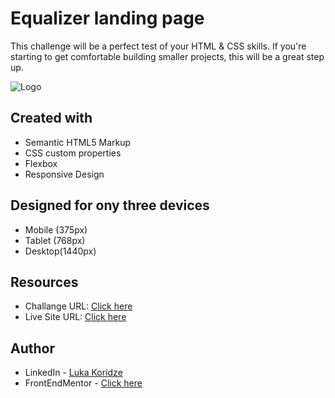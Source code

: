 # Equalizer landing page

This challenge will be a perfect test of your HTML & CSS skills. If you're starting to get comfortable building smaller projects, this will be a great step up.

![Logo](https://res.cloudinary.com/dz209s6jk/image/upload/f_auto,q_auto,w_700/Challenges/jkvrssd9w6acegr6eewt.jpg)


## Created with
- Semantic HTML5 Markup
- CSS custom properties
- Flexbox
- Responsive Design

## Designed for ony three devices 
- Mobile (375px)
- Tablet (768px)
- Desktop(1440px)

## Resources

- Challange URL: [Click here](https://www.frontendmentor.io/challenges/equalizer-landing-page-7VJ4gp3DE)
- Live Site URL: [Click here](https://lukenso.github.io/Equalizer-landing-page/)
## Author

- LinkedIn - [Luka Koridze](https://www.linkedin.com/in/luka-koridze-4397571a4/)
- FrontEndMentor - [Click here](https://www.frontendmentor.io/profile/lukenso)

